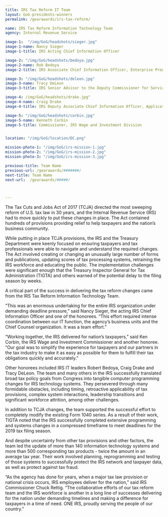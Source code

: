 ```yaml
---
title: IRS Tax Reform IT Team
layout: GoG-presidents-winners
permalink: /gearawards/irs-tax-reform/

name: IRS Tax Reform Information Technology Team
agency: Internal Revenue Service

image-1:  "/img/GoG/headshots/sieger.jpg"
image-1-name: Nancy Sieger
image-1-title: IRS Acting Chief Information Officer

image-2: "/img/GoG/headshots/bedoya.jpg"
image-2-name: Rob Bedoya
image-2-title: IRS Associate Chief Information Officer, Enterprise Program Management Office

image-3: "/img/GoG/headshots/deleon.jpg"
image-3-name: Tracy DeLeon
image-3-title: IRS Senior Advisor to the Deputy Commissioner for Services and Enforcement

image-4: /img/GoG/headshots/drake.jpg"
image-4-name: Craig Drake
image-4-title: IRS Deputy Associate Chief Information Officer, Applications Development

image-5: "/img/GoG/headshots/corbin.jpg"
image-5-name: Kenneth Corbin
image-5-title: Commissioner, IRS Wage and Investment Division


location: "/img/GoG/location/DC.png"

mission-photo-1: "/img/GoG/irs-mission-1.jpg"
mission-photo-2: "/img/GoG/irs-mission-2.jpg"
mission-photo-3: "/img/GoG/irs-mission-3.jpg"

previous-title: Team Name
previous-url: /gearawards/#######/
next-title: Team Name
next-url:  /gearawards/#####/



---
```

The Tax Cuts and Jobs Act of 2017 (TCJA) directed the most sweeping reform of U.S. tax law in 30 years, and the Internal Revenue Service (IRS) had to move quickly to put these changes in place. The Act contained hundreds of provisions providing relief to help taxpayers and the nation’s business community.

While putting in place TCJA provisions, the IRS and the Treasury Department were keenly focused on ensuring taxpayers and tax professionals were able to navigate and understand the required changes. The Act involved creating or changing an unusually large number of forms and publications, updating scores of tax processing systems, retraining the IRS workforce and educating the public. The implementation challenges were significant enough that the Treasury Inspector General for Tax Administration (TIGTA) and others warned of the potential delay to the filing season by weeks.

A critical part of the success in delivering the tax reform changes came from the IRS Tax Reform Information Technology Team.

<div class="testimonial-blockquote">
  <p>“This was an enormous undertaking for the entire IRS organization under demanding deadline pressure,” said Nancy Sieger, the acting IRS Chief Information Officer and one of the honorees. “This effort required intense coordination between our IT function, the agency’s business units and the Chief Counsel organization. It was a team effort.”</p>

  <p>“Working together, the IRS delivered for nation’s taxpayers,” said Ken Corbin, the IRS Wage and Investment Commissioner and another honoree. “Our goal was to simplify the experience for taxpayers and our partners in the tax industry to make it as easy as possible for them to fulfill their tax obligations quickly and accurately.” </p>
</div>    

Other honorees included IRS IT leaders Robert Bedoya, Craig Drake and Tracy DeLeon.
The team and many others in the IRS successfully translated broad tax policy goals from Congress into tangible computer programming changes for IRS technology systems.  They persevered through many formidable obstacles, including timing, retroactive applicability of tax provisions, complex system interactions, leadership transitions and significant workforce attrition, among other challenges.   

In addition to TCJA changes, the team supported the successful effort to completely modify the existing Form 1040 series. As a result of their work, TIGTA noted that the IRS successfully completed extensive programming and systems changes in a compressed timeframe to meet deadlines for the 2019 tax filing season.

And despite uncertainty from other tax provisions and other factors, the team led the update of more than 140 information technology systems and more than 500 corresponding tax products - twice the amount in an average tax year. Their work involved planning, reprogramming and testing of those systems to successfully protect the IRS network and taxpayer data, as well as protect against tax fraud.

<div class="testimonial-blockquote">
  <p>“As the agency has done for years, when a major tax law provision or national crisis occurs, IRS employees deliver for the nation,” said IRS Commissioner Chuck Rettig. “The collaborative efforts of our tax reform team and the IRS workforce is another in a long line of successes delivering for the nation under demanding timelines and making a difference for taxpayers in a time of need. ONE IRS, proudly serving the people of our country.”</p>
</div>  
